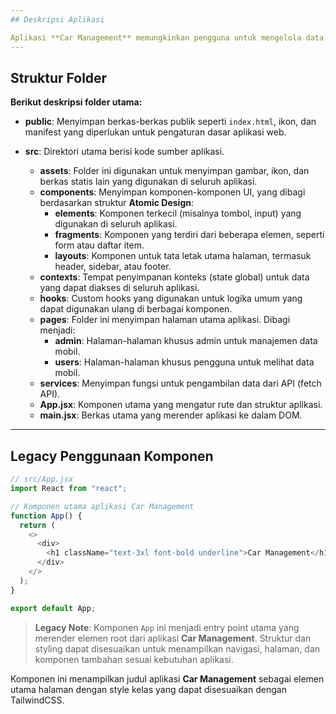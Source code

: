 ```yaml
---
## Deskripsi Aplikasi

Aplikasi **Car Management** memungkinkan pengguna untuk mengelola data mobil dengan fitur yang mencakup penambahan, pengeditan, dan penghapusan data mobil. Aplikasi ini dibangun dengan React, dan mengikuti struktur **Atomic Design** untuk komponen, serta memanfaatkan konteks, hooks, dan layanan API untuk pengelolaan data.
---
```


## Struktur Folder

**Berikut deskripsi folder utama:**

- **public**: Menyimpan berkas-berkas publik seperti `index.html`, ikon, dan manifest yang diperlukan untuk pengaturan dasar aplikasi web.

- **src**: Direktori utama berisi kode sumber aplikasi.
  - **assets**: Folder ini digunakan untuk menyimpan gambar, ikon, dan berkas statis lain yang digunakan di seluruh aplikasi.
  - **components**: Menyimpan komponen-komponen UI, yang dibagi berdasarkan struktur **Atomic Design**:
    - **elements**: Komponen terkecil (misalnya tombol, input) yang digunakan di seluruh aplikasi.
    - **fragments**: Komponen yang terdiri dari beberapa elemen, seperti form atau daftar item.
    - **layouts**: Komponen untuk tata letak utama halaman, termasuk header, sidebar, atau footer.
  - **contexts**: Tempat penyimpanan konteks (state global) untuk data yang dapat diakses di seluruh aplikasi.
  - **hooks**: Custom hooks yang digunakan untuk logika umum yang dapat digunakan ulang di berbagai komponen.
  - **pages**: Folder ini menyimpan halaman utama aplikasi. Dibagi menjadi:
    - **admin**: Halaman-halaman khusus admin untuk manajemen data mobil.
    - **users**: Halaman-halaman khusus pengguna untuk melihat data mobil.
  - **services**: Menyimpan fungsi untuk pengambilan data dari API (fetch API).
  - **App.jsx**: Komponen utama yang mengatur rute dan struktur aplikasi.
  - **main.jsx**: Berkas utama yang merender aplikasi ke dalam DOM.

---

## Legacy Penggunaan Komponen

```javascript
// src/App.jsx
import React from "react";

// Komponen utama aplikasi Car Management
function App() {
  return (
    <>
      <div>
        <h1 className="text-3xl font-bold underline">Car Management</h1>
      </div>
    </>
  );
}

export default App;
```

> **Legacy Note**: Komponen `App` ini menjadi entry point utama yang merender elemen root dari aplikasi **Car Management**. Struktur dan styling dapat disesuaikan untuk menampilkan navigasi, halaman, dan komponen tambahan sesuai kebutuhan aplikasi.

Komponen ini menampilkan judul aplikasi **Car Management** sebagai elemen utama halaman dengan style kelas yang dapat disesuaikan dengan TailwindCSS.
